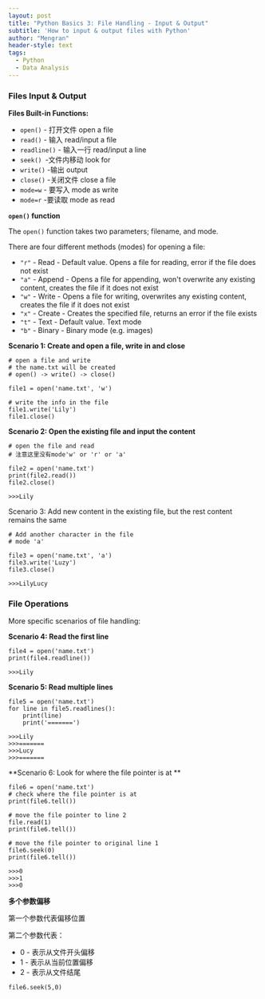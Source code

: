 ```yaml
---
layout: post
title: "Python Basics 3: File Handling - Input & Output"
subtitle: 'How to input & output files with Python'
author: "Mengran"
header-style: text
tags:
  - Python
  - Data Analysis
---
```


### Files Input & Output

**Files Built-in Functions:**

- `open()` - 打开文件 open a file
- `read()` - 输入 read/input a file
- `readline()` - 输入一行 read/input a line
- `seek() `-文件内移动 look for 
- `write()` -输出 output 
- `close()` -关闭文件 close a file
- `mode=w` - 要写入  mode as write
- `mode=r` -要读取  mode as read

**`open()` function**

The `open()` function takes two parameters; filename, and mode.

There are four different methods (modes) for opening a file:

- `"r"` - Read - Default value. Opens a file for reading, error if the file does not exist
- `"a"` - Append - Opens a file for appending, won't overwrite any existing content, creates the file if it does not exist
- `"w"` - Write - Opens a file for writing, overwrites any existing content, creates the file if it does not exist
- `"x"` - Create - Creates the specified file, returns an error if the file exists
- `"t"` - Text - Default value. Text mode
- `"b"` - Binary - Binary mode (e.g. images)

**Scenario 1: Create and open a file, write in and close**

```vim
# open a file and write
# the name.txt will be created
# open() -> write() -> close()

file1 = open('name.txt', 'w')

# write the info in the file
file1.write('Lily')
file1.close()
```

**Scenario 2: Open the existing file and input the content**

```vim
# open the file and read 
# 注意这里没有mode'w' or 'r' or 'a'

file2 = open('name.txt')
print(file2.read())
file2.close()

>>>Lily
```

Scenario 3: Add new content in the existing file, but the rest content remains the same

```vim
# Add another character in the file
# mode 'a'

file3 = open('name.txt', 'a')
file3.write('Luzy')
file3.close()

>>>LilyLucy
```


### File Operations
More specific scenarios of file handling:

**Scenario 4: Read the first line**

```vim
file4 = open('name.txt')
print(file4.readline())

>>>Lily
```

**Scenario 5: Read multiple lines**

```vim
file5 = open('name.txt')
for line in file5.readlines():
    print(line)
    print('=======')
    
>>>Lily
>>>=======
>>>Lucy
>>>=======
```

**Scenario 6: Look for where the file pointer is at **

```vim
file6 = open('name.txt')
# check where the file pointer is at
print(file6.tell())

# move the file pointer to line 2
file.read(1)
print(file6.tell())

# move the file pointer to original line 1
file6.seek(0)
print(file6.tell())

>>>0
>>>1
>>>0
```

**多个参数偏移**

第一个参数代表偏移位置

第二个参数代表：
- 0 - 表示从文件开头偏移
- 1 - 表示从当前位置偏移
- 2 - 表示从文件结尾

```vim
file6.seek(5,0)
```





